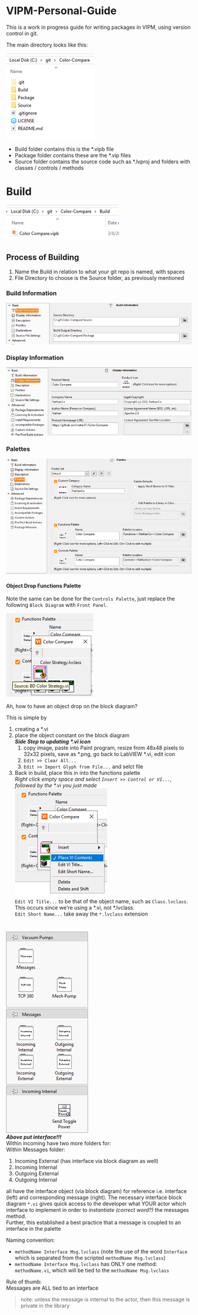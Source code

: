 # **VIPM-Personal-Guide**

This is a work in progress guide for writing packages in VIPM, using version control in git.

The main directory looks like this:

![Directory](Images/Directory.png)

- Build folder contains this is the \*.vipb file
- Package folder contains these are the \*.vip files
- Source folder contains the source code such as \*.lvproj and folders with classes / controls / methods

# **Build**

![Build](Images/Build.png)

## Process of Building

1. Name the Build in relation to what your git repo is named, with spaces
2. File Directory to choose is the Source folder, as previously mentioned

### Build Information

![Build Information](Images/Build%20Information.png)

### Display Information

![Display Information](Images/Display%20Information.png)

### Palettes

![Palettes](Images/Palettes.png)

#### Object Drop Functions Palette

Note the same can be done for the `Controls Palette`, just replace the following `Block Diagram` with `Front Panel`.

![Object Drop Function Palette](Images/Object%20Drop%20Function%20Palette.png)

Ah, how to have an object drop on the block diagram?

This is simple by
1. creating a \*.vi
2. place the object constant on the block diagram
    <br>
    ***Side Step to updating \*.vi icon***
    1. copy image, paste into Paint program, resize from 48x48 pixels to 32x32 pixels, save as \*.png, go back to LabVIEW \*.vi, edit icon<br>
    2. `Edit >> Clear All...`
    3. `Edit >> Import Glyph from File...` and selct file
3. Back in build, place this in into the functions palette
    <br>
    *Right click empty space and select `Insert >> Control or VI...`, followed by the \*.vi you just made*
    <br>
    ![Function Place VI Contents](Images/Function%20Place%20VI%20Contents.png)
    <br>
    `Edit VI Title...` to be that of the object name, such as `Class.lvclass`. This occurs since we're using a \*.vi, not \*.lvclass.
    <br>
    `Edit Short Name...` take away the `*.lvclass` extension

# 

![alt text](image.png)<br>
![alt text](image-1.png)<br>
![alt text](image-2.png)<br>
***Above put interface!!!***<br>
Within incoming have two more folders for:<br>
Within Messages folder:
1. Incoming External (has interface via block diagram as well)
2. Incoming Internal
3. Outgoing External
4. Outgoing Internal

all have the interface object (via block diagram) for reference i.e. interface (left) and corresponding message (right). The necessary interface block diagram `*.vi` gives quick access to the developer what YOUR actor which interface to implement in order to *instantiate (correct word?)* the messages method.<br>
Further, this established a best practice that a message is coupled to an interface in the palette

Naming convention:
- `methodName Interface Msg.lvclass` (note the use of the word `Interface` which is separated from the scripted `methodName Msg.lvclass`)
- `methodName Interface Msg.lvclass` has ONLY one method: `methodName.vi`, which will be tied to the `methodName Msg.lvclass`

Rule of thumb:<br>
Messages are ALL tied to an interface
> note: unless the message is internal to the actor, then this message is private in the library